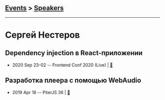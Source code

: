## [Events](../README.md) > [Speakers](../speakers.md)
---

# Сергей Нестеров

## Dependency injection в React-приложении
- 2020 Sep 23-02 -- Frontend Conf 2020 (Live)  | [:notebook:](https://drive.google.com/file/d/1ssmrP7viWZ6Dpun0_afxzxYEZdz5tZoA/view)  
## Разработка плеера с помощью WebAudio
- 2019 Apr 18 -- PiterJS 36  | [:notebook:](https://fs.piterjs.org/events/36/nesterov.pdf)  
